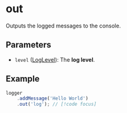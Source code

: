 # out
Outputs the logged messages to the console.

## Parameters
- `level` ([LogLevel](/libraries/logica/types/LogLevel)): The **log level**.

## Example
```typescript
logger
    .addMessage('Hello World')
    .out('log'); // [!code focus]
```